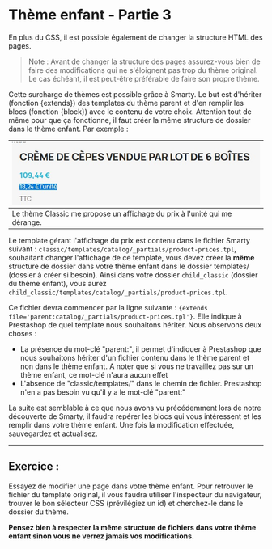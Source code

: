 # Thème enfant - Partie 3

En plus du CSS, il est possible également de changer la structure HTML des pages.

> Note : Avant de changer la structure des pages assurez-vous bien de faire des modifications qui ne s'éloignent pas trop du thème original. Le cas échéant, il est peut-être préférable de faire son propre thème.

Cette surcharge de thèmes est possible grâce à Smarty. Le but est d'hériter (fonction {extends}) des templates du thème parent et d'en remplir les blocs (fonction {block}) avec le contenu de votre choix. Attention tout de même pour que ça fonctionne, il faut créer la même structure de dossier dans le thème enfant. Par exemple :

| ![](capture-1.jpg)|
|---|
|Le thème Classic me propose un affichage du prix à l'unité qui me dérange.|

Le template gérant l'affichage du prix est contenu dans le fichier Smarty suivant : `classic/templates/catalog/_partials/product-prices.tpl`, souhaitant changer l'affichage de ce template, vous devez créer la **même** structure de dossier dans votre thème enfant dans le dossier templates/ (dossier à créer si besoin). Ainsi dans votre dossier `child_classic` (dossier du thème enfant), vous aurez `child_classic/templates/catalog/_partials/product-prices.tpl`.

Ce fichier devra commencer par la ligne suivante : `{extends file='parent:catalog/_partials/product-prices.tpl'}`. Elle indique à Prestashop de quel template nous souhaitons hériter. Nous observons deux choses :
- La présence du mot-clé "parent:", il permet d'indiquer à Prestashop que nous souhaitons hériter d'un fichier contenu dans le thème parent et non dans le thème enfant. A noter que si vous ne travaillez pas sur un thème enfant, ce mot-clé n'aura aucun effet
- L'absence de "classic/templates/" dans le chemin de fichier. Prestashop n'en a pas besoin vu qu'il y a le mot-clé "parent:"

La suite est semblable à ce que nous avons vu précédemment lors de notre découverte de Smarty, il faudra repérer les blocs qui vous intéressent et les remplir dans votre thème enfant. Une fois la modification effectuée, sauvegardez et actualisez.

___
## Exercice :
Essayez de modifier une page dans votre thème enfant. Pour retrouver le fichier du template original, il vous faudra utiliser l'inspecteur du navigateur, trouver le bon sélecteur CSS (prévilégiez un id) et cherchez-le dans le dossier du thème.

**Pensez bien à respecter la même structure de fichiers dans votre thème enfant sinon vous ne verrez jamais vos modifications.**